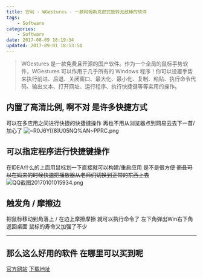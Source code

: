 ```yaml
---
title: 安利 - WGestures - 一款阿姆斯克郎式旋转无敌棒的软件
tags: 
    - Software
categories:
    - Software
date: 2017-08-09 18:19:34
updated: 2017-09-01 18:13:54
---
```

> WGestures 是一款免费且开源的国产软件。作为一个全局的鼠标手势软件，WGestures 
可以作用于几乎所有的 Windows 程序！你可以设置手势来执行前进、后退、关闭窗口、最大化、最小化、复制、粘贴、执行命令代码、输出文本、打开网址、运行程序、执行快捷键等等实用的操作。


<!--more-->

## 内置了高清比例, 啊不对 是许多快捷方式
可以在多应用之间进行快捷的快捷键操作 再也不用从浏览器点到网易云去下一首/加心了
![~R0J6Y[(8]U05NQ%AN~PPRC.png][1]

## 可以指定程序进行快捷键操作
在IDEA什么的上面用鼠标划一下直接就可以构建/重启应用 是不是很方便
~~而且可以在妈来的时候快速把播放器从老师们切换到正常的东西上去~~
![QQ截图20170101015934.png][2]

## 触发角 / 摩擦边
把鼠标移动到角落上 / 在边上摩擦摩擦 就可以执行命令了 左下角弹出Win右下角返回桌面 
鼠标的寿命又加强了不少

---
## 那么这么好用的软件 在哪里可以买到呢
[官方网站](http://www.yingdev.com/projects/wgestures)
[下载地址](https://share.weiyun.com/73e102102c144c21eafe0bddf4eb0ef3)

  [1]: https://o3xwvu85n.qnssl.com/2017/01/803580975.png
  [2]: https://o3xwvu85n.qnssl.com/2017/01/1583153580.png
